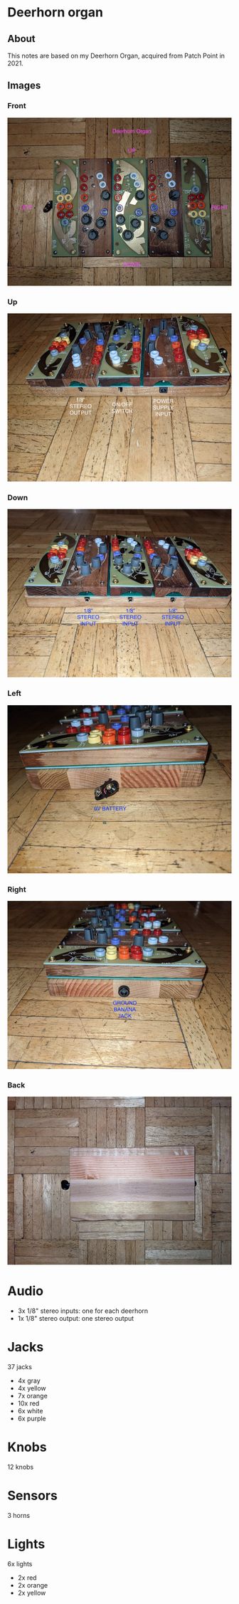 # Deerhorn organ

## About

This notes are based on my Deerhorn Organ, acquired from Patch Point in 2021.

## Images

### Front

<!-- ![Deerhorn Organ - front](../images/deerhorn-organ-front.jpg "Deerhorn Organ - front") -->

![Deerhorn Organ - front with notes](../images/deerhorn-organ-front-notes.jpg "Deerhorn Organ - front with notes")

### Up

<!-- ![Deerhorn Organ - up](../images/deerhorn-organ-up.jpg "Deerhorn Organ - up") -->

![Deerhorn Organ - up with notes](../images/deerhorn-organ-up-notes.jpg "Deerhorn Organ - up with notes")

### Down

<!-- ![Deerhorn Organ - down](../images/deerhorn-organ-down.jpg "Deerhorn Organ - down") -->

![Deerhorn Organ - down with notes](../images/deerhorn-organ-down-notes.jpg "Deerhorn Organ - down with notes")

### Left

<!-- ![Deerhorn Organ - left](../images/deerhorn-organ-left.jpg "Deerhorn Organ - left") -->

![Deerhorn Organ - left with notes](../images/deerhorn-organ-left-notes.jpg "Deerhorn Organ - left with notes")

### Right

<!-- ![Deerhorn Organ - right](../images/deerhorn-organ-right.jpg "Deerhorn Organ - right") -->

![Deerhorn Organ - right with notes](../images/deerhorn-organ-right-notes.jpg "Deerhorn Organ - right with notes")

### Back

![Deerhorn Organ - back](../images/deerhorn-organ-back.jpg "Deerhorn Organ - back")

# Audio

* 3x 1/8" stereo inputs: one for each deerhorn
* 1x 1/8" stereo output: one stereo output

# Jacks


37 jacks

* 4x gray
* 4x yellow
* 7x orange
* 10x red
* 6x white
* 6x purple

# Knobs

12 knobs

# Sensors

3 horns

# Lights

6x lights

* 2x red
* 2x orange
* 2x yellow
